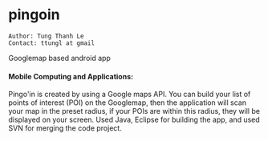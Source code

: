 # pingoin
    Author: Tung Thanh Le
    Contact: ttungl at gmail
Googlemap based android app
#### Mobile Computing and Applications: 
Pingo'in is created by using a Google maps API. You can build your list of points of interest (POI) on the Googlemap, then the application will scan your map in the preset radius, if your POIs are within this radius, they will be displayed on your screen. Used Java, Eclipse for building the app, and used SVN for merging the code project.
